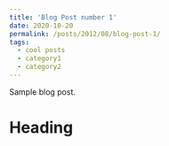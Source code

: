 ```yaml
---
title: 'Blog Post number 1'
date: 2020-10-20
permalink: /posts/2012/08/blog-post-1/
tags:
  - cool posts
  - category1
  - category2
---
```


Sample blog post.

Heading
======


